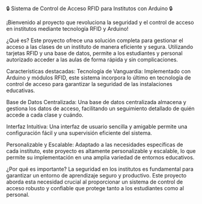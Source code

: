 🔒 Sistema de Control de Acceso RFID para Institutos con Arduino 🔒

¡Bienvenido al proyecto que revoluciona la seguridad y el control de acceso en institutos mediante tecnología RFID y Arduino!

¿Qué es?
Este proyecto ofrece una solución completa para gestionar el acceso a las clases de un instituto de manera eficiente y segura. Utilizando tarjetas RFID y una base de datos, permite a los estudiantes y personal autorizado acceder a las aulas de forma rápida y sin complicaciones.

Características destacadas:
Tecnología de Vanguardia: Implementado con Arduino y módulos RFID, este sistema incorpora lo último en tecnología de control de acceso para garantizar la seguridad de las instalaciones educativas.

Base de Datos Centralizada: Una base de datos centralizada almacena y gestiona los datos de acceso, facilitando un seguimiento detallado de quién accede a cada clase y cuándo.

Interfaz Intuitiva: Una interfaz de usuario sencilla y amigable permite una configuración fácil y una supervisión eficiente del sistema.

Personalizable y Escalable: Adaptado a las necesidades específicas de cada instituto, este proyecto es altamente personalizable y escalable, lo que permite su implementación en una amplia variedad de entornos educativos.

¿Por qué es importante?
La seguridad en los institutos es fundamental para garantizar un entorno de aprendizaje seguro y productivo. Este proyecto aborda esta necesidad crucial al proporcionar un sistema de control de acceso robusto y confiable que protege tanto a los estudiantes como al personal.
